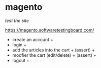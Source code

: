 # magento

_test the site_

https://magento.softwaretestingboard.com/

* create an account +
* login +
* add the articles into the cart +
    (assert) +
* modfier the cart (edit/delete) +
    (assert) +
* logout +